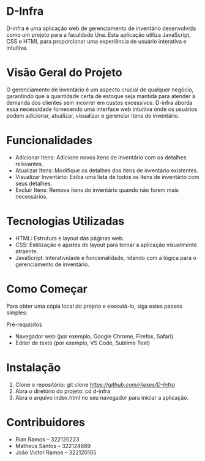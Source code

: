 # D-Infra   

D-infra é uma aplicação web de gerenciamento de inventário desenvolvida como um projeto para a faculdade Una. Esta aplicação utiliza JavaScript, CSS e HTML para proporcionar uma experiência de usuário interativa e intuitiva.

# Visão Geral do Projeto
O gerenciamento de inventário é um aspecto crucial de qualquer negócio, garantindo que a quantidade certa de estoque seja mantida para atender à demanda dos clientes sem incorrer em custos excessivos. D-infra aborda essa necessidade fornecendo uma interface web intuitiva onde os usuários podem adicionar, atualizar, visualizar e gerenciar itens de inventário.

# Funcionalidades
 - Adicionar Itens: Adicione novos itens de inventário com os detalhes relevantes.
 - Atualizar Itens: Modifique os detalhes dos itens de inventário existentes.
 - Visualizar Inventário: Exiba uma lista de todos os itens de inventário com seus detalhes.
 - Excluir Itens: Remova itens do inventário quando não forem mais necessários.

# Tecnologias Utilizadas

 - HTML: Estrutura e layout das páginas web.
 - CSS: Estilização e ajustes de layout para tornar a aplicação visualmente atraente.
 - JavaScript: Interatividade e funcionalidade, lidando com a lógica para o gerenciamento de inventário.

# Como Começar
Para obter uma cópia local do projeto e executá-lo, siga estes passos simples:

Pré-requisitos
  - Navegador web (por exemplo, Google Chrome, Firefox, Safari)
  - Editor de texto (por exemplo, VS Code, Sublime Text)
    
# Instalação
1. Clone o repositório:
   git clone *https://github.com/rilexes/D-Infra*
2. Abra o diretório do projeto:
   cd d-infra
3. Abra o arquivo index.html no seu navegador para iniciar a aplicação.

# Contribuidores
  - Rian Ramos – 322120223
  - Matheus Santos – 322124689
  - João Victor Ramos – 322120105
